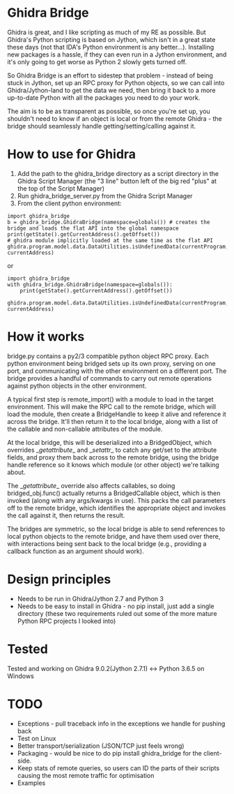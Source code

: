 Ghidra Bridge
=====================
Ghidra is great, and I like scripting as much of my RE as possible. But Ghidra's Python scripting is based on Jython, which isn't in a great state these days (not that IDA's Python environment is any better...). Installing new packages is a hassle, if they can even run in a Jython environment, and it's only going to get worse as Python 2 slowly gets turned off.

So Ghidra Bridge is an effort to sidestep that problem - instead of being stuck in Jython, set up an RPC proxy for Python objects, so we can call into Ghidra/Jython-land to get the data we need, then bring it back to a more up-to-date Python with all the packages you need to do your work. 

The aim is to be as transparent as possible, so once you're set up, you shouldn't need to know if an object is local or from the remote Ghidra - the bridge should seamlessly handle getting/setting/calling against it.

How to use for Ghidra
======================

1. Add the path to the ghidra_bridge directory as a script directory in the Ghidra Script Manager (the "3 line" button left of the big red "plus" at the top of the Script Manager)
2. Run ghidra_bridge_server.py from the Ghidra Script Manager
3. From the client python environment:
```
import ghidra_bridge
b = ghidra_bridge.GhidraBridge(namespace=globals()) # creates the bridge and loads the flat API into the global namespace
print(getState().getCurrentAddress().getOffset())
# ghidra module implicitly loaded at the same time as the flat API
ghidra.program.model.data.DataUtilities.isUndefinedData(currentProgram, currentAddress)
```

or

```
import ghidra_bridge
with ghidra_bridge.GhidraBridge(namespace=globals()):
    print(getState().getCurrentAddress().getOffset())
    ghidra.program.model.data.DataUtilities.isUndefinedData(currentProgram, currentAddress)
```

How it works
=====================
bridge.py contains a py2/3 compatible python object RPC proxy. Each python environment being bridged sets up its own proxy, serving on one port, and communicating with the other environment on a different port. The bridge provides a handful of commands to carry out remote operations against python objects in the other environment.

A typical first step is remote_import() with a module to load in the target environment. This will make the RPC call to the remote bridge, which will load the module, then create a BridgeHandle to keep it alive and reference it across the bridge. It'll then return it to the local bridge, along with a list of the callable and non-callable attributes of the module.

At the local bridge, this will be deserialized into a BridgedObject, which overrides \__getattribute__ and \__setattr__ to catch any get/set to the attribute fields, and proxy them back across to the remote bridge, using the bridge handle reference so it knows which module (or other object) we're talking about.

The \__getattribute__ override also affects callables, so doing bridged_obj.func() actually returns a BridgedCallable object, which is then invoked (along with any args/kwargs in use). This packs the call parameters off to the remote bridge, which identifies the appropriate object and invokes the call against it, then returns the result.

The bridges are symmetric, so the local bridge is able to send references to local python objects to the remote bridge, and have them used over there, with interactions being sent back to the local bridge (e.g., providing a callback function as an argument should work).

Design principles
=====================
* Needs to be run in Ghidra/Jython 2.7 and Python 3
* Needs to be easy to install in Ghidra - no pip install, just add a single directory 
(these two requirements ruled out some of the more mature Python RPC projects I looked into)

Tested
=====================
Tested and working on Ghidra 9.0.2(Jython 2.7.1) <-> Python 3.6.5 on Windows

TODO
=====================
* Exceptions - pull traceback info in the exceptions we handle for pushing back
* Test on Linux
* Better transport/serialization (JSON/TCP just feels wrong)
* Packaging - would be nice to do pip install ghidra_bridge for the client-side.
* Keep stats of remote queries, so users can ID the parts of their scripts causing the most remote traffic for optimisation
* Examples
